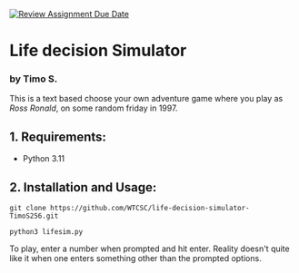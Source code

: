 [![Review Assignment Due Date](https://classroom.github.com/assets/deadline-readme-button-22041afd0340ce965d47ae6ef1cefeee28c7c493a6346c4f15d667ab976d596c.svg)](https://classroom.github.com/a/18nK7qGW)
# **Life decision Simulator**
### by Timo S.
This is a text based choose your own adventure game where you play as *Ross Ronald*, on some random friday in 1997.

## 1. Requirements: 

* Python 3.11


## 2. Installation and Usage:

`git clone https://github.com/WTCSC/life-decision-simulator-TimoS256.git`

`python3 lifesim.py`

To play, enter a number when prompted and hit enter.
Reality doesn't quite like it when one enters something other than the prompted options.


